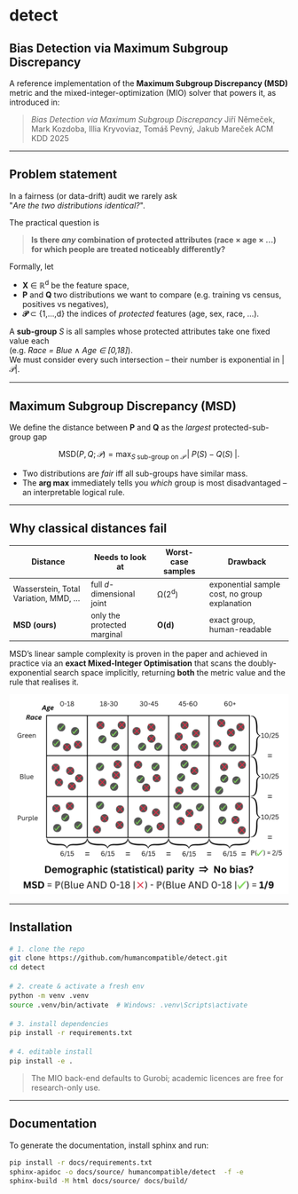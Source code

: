 # detect

## Bias Detection via Maximum Subgroup Discrepancy

A reference implementation of the **Maximum Subgroup Discrepancy (MSD)** metric and the mixed-integer-optimization (MIO) solver that powers it, as introduced in:

> _Bias Detection via Maximum Subgroup Discrepancy_
> Jiří Němeček, Mark Kozdoba, Illia Kryvoviaz, Tomáš Pevný, Jakub Mareček
> ACM KDD 2025

---

## Problem statement

In a fairness (or data-drift) audit we rarely ask  
"*Are the two distributions identical?*".  

The practical question is

> **Is there *any* combination of protected attributes (race × age × …) for which people are treated noticeably differently?**

Formally, let  

* **X** ∈ ℝ<sup>d</sup> be the feature space,  
* **P** and **Q** two distributions we want to compare (e.g. training vs census, positives vs negatives),  
* **𝒫** ⊂ {1,…,d} the indices of *protected* features (age, sex, race, …).

A **sub-group** *S* is all samples whose protected attributes take one fixed value each  
(e.g. *Race = Blue* ∧ *Age ∈ [0,18]*).  
We must consider every such intersection – their number is exponential in |𝒫|.

---

## Maximum Subgroup Discrepancy (MSD)

We define the distance between **P** and **Q** as the *largest* protected-sub-group gap  

```math

\text{MSD}(P,Q;\,𝒫)=
\max_{S\;\text{sub-group on }𝒫}\;
\bigl|\;P(S)-Q(S)\;\bigr|.

```


* Two distributions are *fair* iff all sub-groups have similar mass.  
* The **arg max** immediately tells you *which* group is most disadvantaged – an interpretable logical rule.

---

## Why classical distances fail

| Distance | Needs to look at | Worst-case samples | Drawback |
|----------|-----------------|--------------------|----------|
| Wasserstein, Total Variation, MMD, … | full *d*-dimensional joint | Ω(2<sup>d</sup>) | exponential sample cost, no group explanation |
| **MSD (ours)** | only the protected marginal | **O(d)** | exact group, human-readable |

MSD’s linear sample complexity is proven in the paper and achieved in practice via an **exact Mixed-Integer Optimisation** that scans the doubly-exponential search space implicitly, returning **both** the metric value and the rule that realises it.

<div align="center">
  <img src="images/motivation_MSD.png" alt="Motivating example" width="550"/>
</div>

---

## Installation

```bash
# 1. clone the repo
git clone https://github.com/humancompatible/detect.git
cd detect

# 2. create & activate a fresh env
python -m venv .venv
source .venv/bin/activate  # Windows: .venv\Scripts\activate

# 3. install dependencies
pip install -r requirements.txt

# 4. editable install
pip install -e .
```

> The MIO back-end defaults to Gurobi; academic licences are free for research-only use.

---

## Documentation

To generate the documentation, install sphinx and run:

```bash
pip install -r docs/requirements.txt
sphinx-apidoc -o docs/source/ humancompatible/detect  -f -e
sphinx-build -M html docs/source/ docs/build/
```
